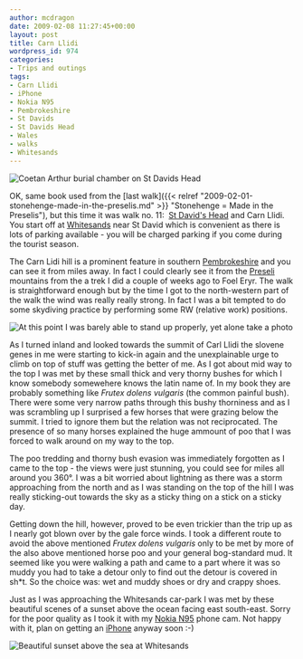```yaml
---
author: mcdragon
date: 2009-02-08 11:27:45+00:00
layout: post
title: Carn Llidi
wordpress_id: 974
categories:
- Trips and outings
tags:
- Carn Llidi
- iPhone
- Nokia N95
- Pembrokeshire
- St Davids
- St Davids Head
- Wales
- walks
- Whitesands
---
```


![Coetan Arthur burial chamber on St Davids Head](https://img.mcdowell.si/2009/02/carn_llidi_1.jpg "Coetan Arthur burial chamber on St Davids Head")


OK, same book used from the [last walk]({{< relref "2009-02-01-stonehenge-made-in-the-preselis.md" >}} "Stonehenge = Made in the Preselis"), but this time it was walk no. 11:  [St David's Head](https://en.wikipedia.org/wiki/St_Davids_Head) and Carn Llidi. You start off at [Whitesands](https://en.wikipedia.org/wiki/Whitesands) near St David which is convenient as there is lots of parking available - you will be charged parking if you come during the tourist season.


The Carn Lidi hill is a prominent feature in southern [Pembrokeshire](https://en.wikipedia.org/wiki/Pembrokeshire) and you can see it from miles away. In fact I could clearly see it from the [Preseli](https://en.wikipedia.org/wiki/Preseli_Pembrokeshire) mountains from the a trek I did a couple of weeks ago to Foel Eryr. The walk is straightforward enough but by the time I got to the north-western part of the walk the wind was really really strong. In fact I was a bit tempted to do some skydiving practice by performing some RW (relative work) positions.

![](https://img.mcdowell.si/2009/02/carn_llidi_21-1.jpg "At this point I was barely able to stand up properly, yet alone take a photo")

As I turned inland and looked towards the summit of Carl Llidi the slovene genes in me were starting to kick-in again and the unexplainable urge to climb on top of stuff was getting the better of me. As I got about mid way to the top I was met by these small thick and very thorny bushes for which I know somebody somewehere knows the latin name of. In my book they are probably something like _Frutex dolens vulgaris_ (the common painful bush). There were some very narrow paths through this bushy thorniness and as I was scrambling up I surprised a few horses that were grazing below the summit. I tried to ignore them but the relation was not reciprocated. The presence of so many horses explained the huge ammount of poo that I was forced to walk around on my way to the top.

The poo tredding and thorny bush evasion was immediately forgotten as I came to the top - the views were just stunning, you could see for miles all around you 360°. I was a bit worried about lightning as there was a storm approaching from the north and as I was standing on the top of the hill I was really sticking-out towards the sky as a sticky thing on a stick on a sticky day.

Getting down the hill, however, proved to be even trickier than the trip up as I nearly got blown over by the gale force winds. I took a different route to avoid the above mentioned _Frutex dolens vulgaris_ only to be met by more of the also above mentioned horse poo and your general bog-standard mud. It seemed like you were walking a path and came to a part where it was so muddy you had to take a detour only to find out the detour is covered in sh*t. So the choice was: wet and muddy shoes or dry and crappy shoes.

Just as I was approaching the Whitesands car-park I was met by these beautiful scenes of a sunset above the ocean facing east south-east. Sorry for the poor quality as I took it with my [Nokia N95](https://en.wikipedia.org/wiki/Nokia_N95) phone cam. Not happy with it, plan on getting an [iPhone](https://en.wikipedia.org/wiki/IPhone) anyway soon :-)

![](https://img.mcdowell.si/2009/02/carn_llidi_2.jpg "Beautiful sunset above the sea at Whitesands")
